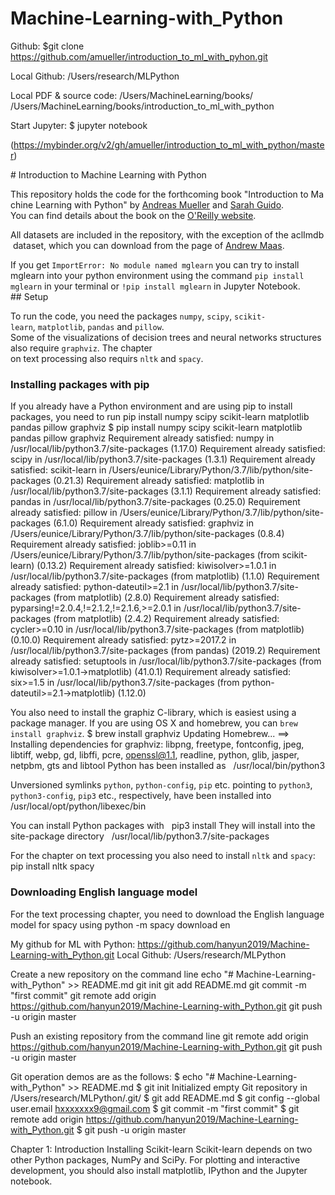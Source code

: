 # Machine-Learning-with_Python

Github: 
$git clone https://github.com/amueller/introduction_to_ml_with_pyhon.git

Local Github: /Users/research/MLPython

Local PDF & source code: 
/Users/MachineLearning/books/
 /Users/MachineLearning/books/introduction_to_ml_with_python


Start Jupyter:
$ jupyter notebook

(https://mybinder.org/v2/gh/amueller/introduction_to_ml_with_python/master)

# Introduction to Machine Learning with Python

This repository holds the code for the forthcoming book "Introduction to Machine
Learning with Python" by [Andreas Mueller](http://amueller.io) and [Sarah Guido](https://twitter.com/sarah_guido).
You can find details about the book on the [O'Reilly website](http://shop.oreilly.com/product/0636920030515.do).


All datasets are included in the repository, with the exception of the aclImdb dataset, which you can download from
the page of [Andrew Maas](http://ai.stanford.edu/~amaas/data/sentiment/). 

If you get ``ImportError: No module named mglearn`` you can try to install mglearn into your python environment using the command ``pip install mglearn`` in your terminal or ``!pip install mglearn`` in Jupyter Notebook.
## Setup

To run the code, you need the packages ``numpy``, ``scipy``, ``scikit-learn``, ``matplotlib``, ``pandas`` and ``pillow``.
Some of the visualizations of decision trees and neural networks structures also require ``graphviz``. The chapter
on text processing also requirs ``nltk`` and ``spacy``.

### Installing packages with pip
If you already have a Python environment and are using pip to install packages, you need to run
pip install numpy scipy scikit-learn matplotlib pandas pillow graphviz
$ pip install numpy scipy scikit-learn matplotlib pandas pillow graphviz
Requirement already satisfied: numpy in /usr/local/lib/python3.7/site-packages (1.17.0)
Requirement already satisfied: scipy in /usr/local/lib/python3.7/site-packages (1.3.1)
Requirement already satisfied: scikit-learn in /Users/eunice/Library/Python/3.7/lib/python/site-packages (0.21.3)
Requirement already satisfied: matplotlib in /usr/local/lib/python3.7/site-packages (3.1.1)
Requirement already satisfied: pandas in /usr/local/lib/python3.7/site-packages (0.25.0)
Requirement already satisfied: pillow in /Users/eunice/Library/Python/3.7/lib/python/site-packages (6.1.0)
Requirement already satisfied: graphviz in /Users/eunice/Library/Python/3.7/lib/python/site-packages (0.8.4)
Requirement already satisfied: joblib>=0.11 in /Users/eunice/Library/Python/3.7/lib/python/site-packages (from scikit-learn) (0.13.2)
Requirement already satisfied: kiwisolver>=1.0.1 in /usr/local/lib/python3.7/site-packages (from matplotlib) (1.1.0)
Requirement already satisfied: python-dateutil>=2.1 in /usr/local/lib/python3.7/site-packages (from matplotlib) (2.8.0)
Requirement already satisfied: pyparsing!=2.0.4,!=2.1.2,!=2.1.6,>=2.0.1 in /usr/local/lib/python3.7/site-packages (from matplotlib) (2.4.2)
Requirement already satisfied: cycler>=0.10 in /usr/local/lib/python3.7/site-packages (from matplotlib) (0.10.0)
Requirement already satisfied: pytz>=2017.2 in /usr/local/lib/python3.7/site-packages (from pandas) (2019.2)
Requirement already satisfied: setuptools in /usr/local/lib/python3.7/site-packages (from kiwisolver>=1.0.1->matplotlib) (41.0.1)
Requirement already satisfied: six>=1.5 in /usr/local/lib/python3.7/site-packages (from python-dateutil>=2.1->matplotlib) (1.12.0)

You also need to install the graphiz C-library, which is easiest using a package manager.
If you are using OS X and homebrew, you can ``brew install graphviz``. 
$ brew install graphviz
Updating Homebrew...
==> Installing dependencies for graphviz: libpng, freetype, fontconfig, jpeg, libtiff, webp, gd, libffi, pcre, openssl@1.1, readline, python, glib, jasper, netpbm, gts and libtool
Python has been installed as
  /usr/local/bin/python3

Unversioned symlinks `python`, `python-config`, `pip` etc. pointing to
`python3`, `python3-config`, `pip3` etc., respectively, have been installed into
  /usr/local/opt/python/libexec/bin

You can install Python packages with
  pip3 install <package>
They will install into the site-package directory
  /usr/local/lib/python3.7/site-packages

For the chapter on text processing you also need to install ``nltk`` and ``spacy``:
pip install nltk spacy

### Downloading English language model
For the text processing chapter, you need to download the English language model for spacy using
python -m spacy download en

My github for ML with Python:
https://github.com/hanyun2019/Machine-Learning-with_Python.git
Local Github: /Users/research/MLPython

Create a new repository on the command line
echo "# Machine-Learning-with_Python" >> README.md
git init
git add README.md
git commit -m "first commit"
git remote add origin https://github.com/hanyun2019/Machine-Learning-with_Python.git
git push -u origin master

Push an existing repository from the command line
git remote add origin https://github.com/hanyun2019/Machine-Learning-with_Python.git
git push -u origin master

Git operation demos are as the follows:
$ echo "# Machine-Learning-with_Python" >> README.md
$ git init
Initialized empty Git repository in /Users/research/MLPython/.git/
$ git add README.md
$ git config --global user.email hxxxxxxx9@gmail.com
$ git commit -m "first commit"
$ git remote add origin https://github.com/hanyun2019/Machine-Learning-with_Python.git
$ git push -u origin master



Chapter 1: Introduction 
Installing Scikit-learn 
Scikit-learn depends on two other Python packages, NumPy and SciPy. For plotting and interactive development, you should also install matplotlib, IPython and the Jupyter notebook. 
